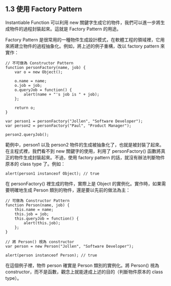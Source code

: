 ## 1.3 使用 Factory Pattern

Instantiable Function 可以利用 new 關鍵字生成它的物件，我們可以進一步將生成物件的過程封裝起來。這就是 Factory Pattern 的用途。

Factory Pattern 是很常用的一種物件生成設計模式，在軟體工程的領域裡，它用來將建立物件的過程抽象化。例如，將上述的例子重構，改以 factory pattern 來實作：

~~~~~~~~
// 不可做為 Constructor Pattern
function personFactory(name, job) {
	var o = new Object();
	
	o.name = name;
	o.job = job;
	o.queryJob = function() {
		alert(name + "'s job is " + job);
	};
	
	return o;
}
 
var person1 = personFactory("Jollen", "Software Developer");
var person2 = personFactory("Paul", "Product Manager");

person2.queryJob();
~~~~~~~~

範例中，person1 以及 person2 物件的生成被抽象化了，也就是被封裝了起來。在主程式裡，我們看不到 new 關鍵字的使用，利用了 personFactory() 函數將真正的物件生成封裝起來。不過，使用 factory pattern 的話，就沒有辦法判斷物件原本的 class type 了。例如：

~~~~~~~~
alert(person1 instanceof Object); // true
~~~~~~~~

在 personFactory() 裡生成的物件，實際上是 Object 的實例化。實作時，如果需要明確地生成 Person 類別的物件，還是要以先前的做法為主：

~~~~~~~~
// 可做為 Constructor Pattern
function Person(name, job) {
	this.name = name;
	this.job = job;
	this.queryJob = function() {
		alert(this.job);
	};
}
 
// 將 Person() 視為 constructor
var person = new Person("Jollen", "Software Developer");

alert(person instanceof Person); // true
~~~~~~~~

在這個例子裡，物件 person 確實是 Person 類別的實例化。將 Person() 視為 constructor，而不是函數，觀念上就能達成上述的目的（判斷物件原本的 class type）。